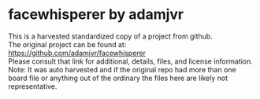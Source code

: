 
# facewhisperer by adamjvr  
This is a harvested standardized copy of a project from github.  
The original project can be found at:  
https://github.com/adamjvr/facewhisperer  
Please consult that link for additional, details, files, and license information.  
Note: It was auto harvested and if the original repo had more than one board file or anything out of the ordinary the files here are likely not representative.  
    